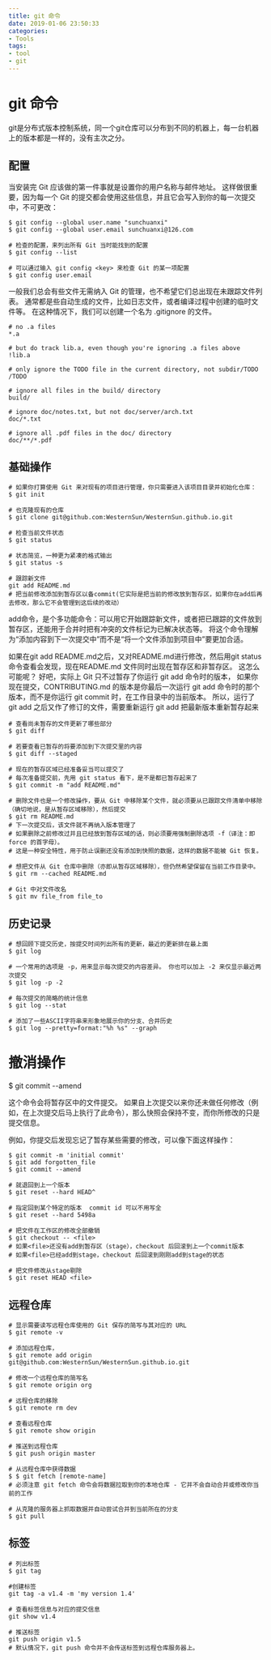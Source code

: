 ```yaml
---
title: git 命令
date: 2019-01-06 23:50:33
categories:
- Tools
tags:
- tool
- git
---
```

# git 命令

git是分布式版本控制系统，同一个git仓库可以分布到不同的机器上，每一台机器上的版本都是一样的，没有主次之分。

## 配置
当安装完 Git 应该做的第一件事就是设置你的用户名称与邮件地址。 这样做很重要，因为每一个 Git 的提交都会使用这些信息，并且它会写入到你的每一次提交中，不可更改：
```shell
$ git config --global user.name "sunchuanxi"
$ git config --global user.email sunchuanxi@126.com
```
<!--more-->
```shell
# 检查的配置，来列出所有 Git 当时能找到的配置
$ git config --list

# 可以通过输入 git config <key> 来检查 Git 的某一项配置
$ git config user.email
```

一般我们总会有些文件无需纳入 Git 的管理，也不希望它们总出现在未跟踪文件列表。 通常都是些自动生成的文件，比如日志文件，或者编译过程中创建的临时文件等。 在这种情况下，我们可以创建一个名为 .gitignore 的文件。
```text
# no .a files
*.a

# but do track lib.a, even though you're ignoring .a files above
!lib.a

# only ignore the TODO file in the current directory, not subdir/TODO
/TODO

# ignore all files in the build/ directory
build/

# ignore doc/notes.txt, but not doc/server/arch.txt
doc/*.txt

# ignore all .pdf files in the doc/ directory
doc/**/*.pdf
```

## 基础操作

```shell
# 如果你打算使用 Git 来对现有的项目进行管理，你只需要进入该项目目录并初始化仓库：
$ git init

# 也克隆现有的仓库
$ git clone git@github.com:WesternSun/WesternSun.github.io.git
```

```shell
# 检查当前文件状态
$ git status

# 状态简览，一种更为紧凑的格式输出
$ git status -s

# 跟踪新文件
git add README.md
# 把当前修改添加到暂存区以备commit(它实际是把当前的修改放到暂存区，如果你在add后再去修改，那么它不会管理到这后续的改动）
```
add命令，是个多功能命令：可以用它开始跟踪新文件，或者把已跟踪的文件放到暂存区，还能用于合并时把有冲突的文件标记为已解决状态等。 将这个命令理解为“添加内容到下一次提交中”而不是“将一个文件添加到项目中”要更加合适。

如果在git add README.md之后，又对README.md进行修改，然后用git status命令查看会发现，现在README.md 文件同时出现在暂存区和非暂存区。 这怎么可能呢？ 好吧，实际上 Git 只不过暂存了你运行 git add 命令时的版本， 如果你现在提交，CONTRIBUTING.md 的版本是你最后一次运行 git add 命令时的那个版本，而不是你运行 git commit 时，在工作目录中的当前版本。 所以，运行了 git add 之后又作了修订的文件，需要重新运行 git add 把最新版本重新暂存起来


```shell
# 查看尚未暂存的文件更新了哪些部分
$ git diff

# 若要查看已暂存的将要添加到下次提交里的内容
$ git diff --staged
```

```shell
# 现在的暂存区域已经准备妥当可以提交了
# 每次准备提交前，先用 git status 看下，是不是都已暂存起来了
$ git commit -m "add README.md"

# 删除文件也是一个修改操作，要从 Git 中移除某个文件，就必须要从已跟踪文件清单中移除（确切地说，是从暂存区域移除），然后提交
$ git rm README.md
# 下一次提交后，该文件就不再纳入版本管理了
# 如果删除之前修改过并且已经放到暂存区域的话，则必须要用强制删除选项 -f（译注：即 force 的首字母）。 
# 这是一种安全特性，用于防止误删还没有添加到快照的数据，这样的数据不能被 Git 恢复。

# 想把文件从 Git 仓库中删除（亦即从暂存区域移除），但仍然希望保留在当前工作目录中。 
$ git rm --cached README.md

# Git 中对文件改名
$ git mv file_from file_to
```

## 历史记录

```shell
# 想回顾下提交历史，按提交时间列出所有的更新，最近的更新排在最上面
$ git log

# 一个常用的选项是 -p，用来显示每次提交的内容差异。 你也可以加上 -2 来仅显示最近两次提交
$ git log -p -2

# 每次提交的简略的统计信息
$ git log --stat

# 添加了一些ASCII字符串来形象地展示你的分支、合并历史
$ git log --pretty=format:"%h %s" --graph
```

# 撤消操作

$ git commit --amend

这个命令会将暂存区中的文件提交。 如果自上次提交以来你还未做任何修改（例如，在上次提交后马上执行了此命令），那么快照会保持不变，而你所修改的只是提交信息。

例如，你提交后发现忘记了暂存某些需要的修改，可以像下面这样操作：
```shell
$ git commit -m 'initial commit'
$ git add forgotten_file
$ git commit --amend
```

```shell
# 就退回到上一个版本
$ git reset --hard HEAD^ 

# 指定回到某个特定的版本  commit id 可以不用写全
$ git reset --hard 5498a   

# 把文件在工作区的修改全部撤销
$ git checkout -- <file>   
# 如果<file>还没有add到暂存区（stage），checkout 后回滚到上一个commit版本
# 如果<file>已经add到stage，checkout 后回滚到刚刚add到stage的状态

# 把文件修改从stage剔除
$ git reset HEAD <file> 
```

## 远程仓库

```shell
# 显示需要读写远程仓库使用的 Git 保存的简写与其对应的 URL
$ git remote -v

# 添加远程仓库，
$ git remote add origin git@github.com:WesternSun/WesternSun.github.io.git

# 修改一个远程仓库的简写名
$ git remote origin org

# 远程仓库的移除
$ git remote rm dev

# 查看远程仓库
$ git remote show origin

# 推送到远程仓库
$ git push origin master

# 从远程仓库中获得数据
$ $ git fetch [remote-name]
# 必须注意 git fetch 命令会将数据拉取到你的本地仓库 - 它并不会自动合并或修改你当前的工作

# 从克隆的服务器上抓取数据并自动尝试合并到当前所在的分支
$ git pull
```

## 标签
``` shell
# 列出标签
$ git tag

#创建标签
git tag -a v1.4 -m 'my version 1.4'

# 查看标签信息与对应的提交信息
git show v1.4

# 推送标签
git push origin v1.5
# 默认情况下，git push 命令并不会传送标签到远程仓库服务器上。
```